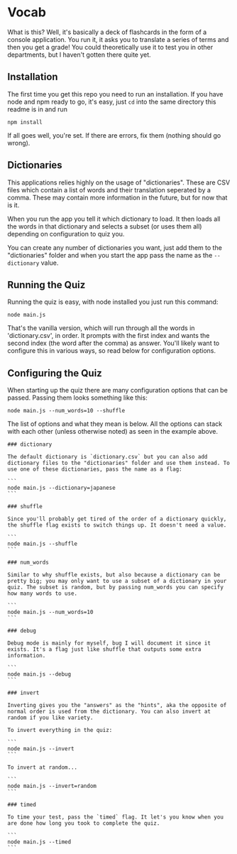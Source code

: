 # Vocab

What is this? Well, it's basically a deck of flashcards in the form of a console application. You run it, it asks you to translate a series of terms and then you get a grade! You could theoretically use it to test you in other departments, but I haven't gotten there quite yet.

## Installation

The first time you get this repo you need to run an installation. If you have node and npm ready to go, it's easy, just `cd` into the same directory this readme is in and run

```
npm install
```

If all goes well, you're set. If there are errors, fix them (nothing should go wrong).

## Dictionaries

This applications relies highly on the usage of "dictionaries". These are CSV files which contain a list of words and their translation seperated by a comma. These may contain more information in the future, but for now that is it.

When you run the app you tell it which dictionary to load. It then loads all the words in that dictionary and selects a subset (or uses them all) depending on configuration to quiz you. 

You can create any number of dictionaries you want, just add them to the "dictionaries" folder and when you start the app pass the name as the `--dictionary` value. 

## Running the Quiz

Running the quiz is easy, with node installed you just run this command:

```
node main.js
```

That's the vanilla version, which will run through all the words in 'dictionary.csv', in order. It prompts with the first index and wants the second index (the word after the comma) as answer. You'll likely want to configure this in various ways, so read below for configuration options.

## Configuring the Quiz

When starting up the quiz there are many configuration options that can be passed. Passing them looks something like this:

```
node main.js --num_words=10 --shuffle
```

The list of options and what they mean is below. All the options can stack with each other (unless otherwise noted) as seen in the example above.

    ### dictionary

    The default dictionary is `dictionary.csv` but you can also add dictionary files to the "dictionaries" folder and use them instead. To use one of these dictionaries, pass the name as a flag:

    ```
    node main.js --dictionary=japanese
    ```

    ### shuffle

    Since you'll probably get tired of the order of a dictionary quickly, the shuffle flag exists to switch things up. It doesn't need a value.

    ```
    node main.js --shuffle
    ```

    ### num_words

    Similar to why shuffle exists, but also because a dictionary can be pretty big; you may only want to use a subset of a dictionary in your quiz. The subset is random, but by passing num_words you can specify how many words to use. 

    ```
    node main.js --num_words=10
    ```

    ### debug

    Debug mode is mainly for myself, bug I will document it since it exists. It's a flag just like shuffle that outputs some extra information.

    ```
    node main.js --debug
    ```

    ### invert

    Inverting gives you the "answers" as the "hints", aka the opposite of normal order is used from the dictionary. You can also invert at random if you like variety. 

    To invert everything in the quiz:

    ```
    node main.js --invert
    ```

    To invert at random...

    ```
    node main.js --invert=random
    ```

    ### timed

    To time your test, pass the `timed` flag. It let's you know when you are done how long you took to complete the quiz. 

    ```
    node main.js --timed
    ```






